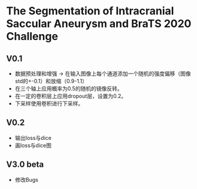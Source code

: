 # The Segmentation of Intracranial Saccular Aneurysm and BraTS 2020 Challenge

## V0.1
- 数据预处理和增强 -> 在输入图像上每个通道添加一个随机的强度偏移（图像std的+-0.1）和放缩（0.9-1.1）
- 在三个轴上应用概率为0.5的随机的镜像反转。
- 在一定的卷积层上应用dropout层，设置为0.2。
- 下采样使用卷积进行下采样。

## V0.2
- 输出loss与dice
- 画loss与dice图

## V3.0 beta
- 修改Bugs